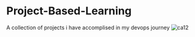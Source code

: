 # Project-Based-Learning
A collection of projects i have accomplised in my devops journey
![ca12](https://github.com/Sholly45/Project-Based-Learning/assets/118860644/e2569191-02d4-40a6-abed-d779ef9b5292) 
